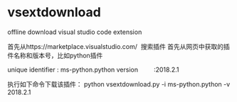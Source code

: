 # vsextdownload
offline download visual studio code extension

首先从https://marketplace.visualstudio.com/  搜索插件
首先从网页中获取的插件名称和版本号，比如python插件

unique identifier : ms-python.python
version          :2018.2.1

执行如下命令下载该插件：
python vsextdownload.py -i ms-python.python -v 2018.2.1 
